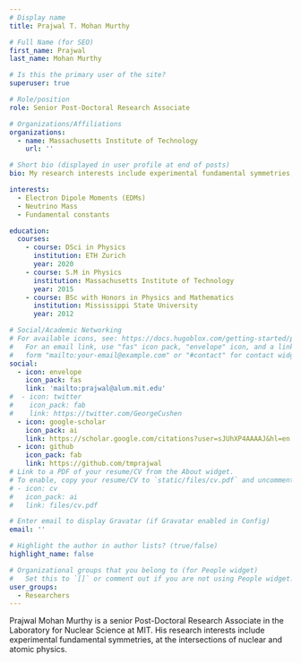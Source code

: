 ```yaml
---
# Display name
title: Prajwal T. Mohan Murthy

# Full Name (for SEO)
first_name: Prajwal
last_name: Mohan Murthy

# Is this the primary user of the site?
superuser: true

# Role/position
role: Senior Post-Doctoral Research Associate

# Organizations/Affiliations
organizations:
  - name: Massachusetts Institute of Technology
    url: ''

# Short bio (displayed in user profile at end of posts)
bio: My research interests include experimental fundamental symmetries, at the intersections of nuclear and atomic physics.

interests:
  - Electron Dipole Moments (EDMs)
  - Neutrino Mass
  - Fundamental constants

education:
  courses:
    - course: DSci in Physics
      institution: ETH Zurich
      year: 2020
    - course: S.M in Physics
      institution: Massachusetts Institute of Technology
      year: 2015
    - course: BSc with Honors in Physics and Mathematics
      institution: Mississippi State University
      year: 2012

# Social/Academic Networking
# For available icons, see: https://docs.hugoblox.com/getting-started/page-builder/#icons
#   For an email link, use "fas" icon pack, "envelope" icon, and a link in the
#   form "mailto:your-email@example.com" or "#contact" for contact widget.
social:
  - icon: envelope
    icon_pack: fas
    link: 'mailto:prajwal@alum.mit.edu'
#  - icon: twitter
#    icon_pack: fab
#    link: https://twitter.com/GeorgeCushen
  - icon: google-scholar
    icon_pack: ai
    link: https://scholar.google.com/citations?user=sJUhXP4AAAAJ&hl=en
  - icon: github
    icon_pack: fab
    link: https://github.com/tmprajwal
# Link to a PDF of your resume/CV from the About widget.
# To enable, copy your resume/CV to `static/files/cv.pdf` and uncomment the lines below.
# - icon: cv
#   icon_pack: ai
#   link: files/cv.pdf

# Enter email to display Gravatar (if Gravatar enabled in Config)
email: ''

# Highlight the author in author lists? (true/false)
highlight_name: false

# Organizational groups that you belong to (for People widget)
#   Set this to `[]` or comment out if you are not using People widget.
user_groups:
  - Researchers
---
```


Prajwal Mohan Murthy is a senior Post-Doctoral Research Associate in the Laboratory for Nuclear Science at MIT. His research interests include experimental fundamental symmetries, at the intersections of nuclear and atomic physics.



